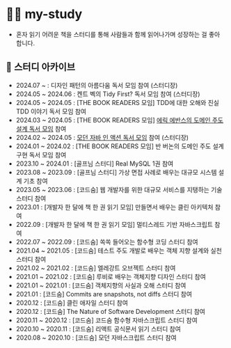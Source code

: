 # 🏃‍♀️ my-study
- 혼자 읽기 어려운 책을 스터디를 통해 사람들과 함께 읽어나가며 성장하는 걸 좋아합니다.

## 🚀 스터디 아카이브
- 2024.07 ~ : 디자인 패턴의 아름다움 독서 모임 참여 (스터디장)
- 2024.05 ~ 2024.06 : 켄트 벡의 Tidy First? 독서 모임 참여 (스터디장)
- 2024.05 ~ 2024.05 : [THE BOOK READERS 모임] TDD에 대한 오해와 진실 TDD 이야기 독서 모임 참여
- 2024.03 ~ 2024.05 : [THE BOOK READERS 모임] [에릭 에반스의 도메인 주도 설계 독서 모임](https://github.com/THE-BOOK-READERS/Eric-Evans-DDD) 참여
- 2024.02 ~ 2024.05 : [모던 자바 인 액션 독서 모임](https://www.notion.so/e388b48c6e3240eaa3349298afcefe25?pvs=4) 참여 (스터디장)
- 2024.01 ~ 2024.02 : [THE BOOK READERS 모임] 반 버논의 도메인 주도 설계 구현 독서 모임 참여
- 2023.10 ~ 2024.01 : [골프님 스터디] Real MySQL 1권 참여
- 2023.08 ~ 2023.09 : [골프님 스터디] 가상 면접 사례로 배우는 대규모 시스템 설계 기초 참여
- 2023.05 ~ 2023.06 : [코드숨] 웹 개발자를 위한 대규모 서비스를 지탱하는 기술 스터디 참여 
- 2023.01 : [개발자 한 달에 책 한 권 읽기 모임] 만들면서 배우는 클린 아키텍처 참여
- 2022.09 : [개발자 한 달에 책 한 권 읽기 모임] 멀티스레드 기반 자바스크립트 참여
- 2022.07 ~ 2022.09 : [코드숨] 쏙쏙 들어오는 함수형 코딩 스터디 참여
- 2021.04 ~ 2021.05 : [코드숨] 테스트 주도 개발로 배우는 객체 지향 설계와 실천 스터디 참여
- 2021.02 ~ 2021.02 : [코드숨] 엘레강트 오브젝트 스터디 참여
- 2021.01 ~ 2021.02 : [코드숨] 루비로 배우는 객체지향 디자인 스터디 참여
- 2021.01 ~ 2021.01 : [코드숨] 객체지향의 사실과 오해 스터디 참여
- 2021.01 : [코드숨] Commits are snapshots, not diffs 스터디 참여
- 2020.12 : [코드숨] 클린 애자일 스터디 참여
- 2020.12 : [코드숨] The Nature of Software Development 스터디 참여
- 2020.11 ~ 2020.12 : [코드숨] 코드숨 함수형 자바스크립트 스터디 참여
- 2020.10 ~ 2020.11 : [코드숨] 리액트 공식문서 읽기 스터디 참여
- 2020.08 ~ 2020.10 : [코드숨] 모던 자바스크립트 스터디 참여
